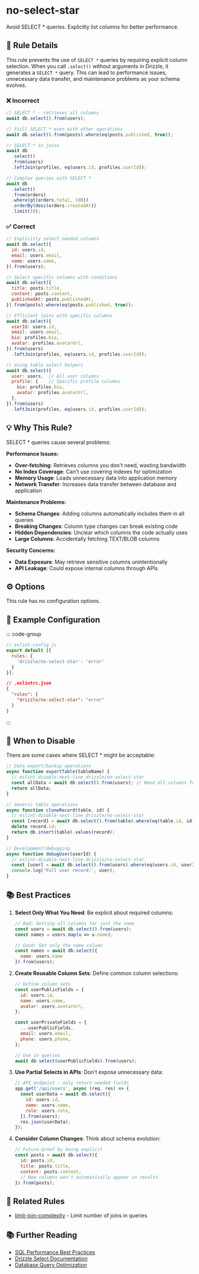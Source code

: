# no-select-star

Avoid SELECT * queries. Explicitly list columns for better performance.

## 📖 Rule Details

This rule prevents the use of `SELECT *` queries by requiring explicit column selection. When you call `.select()` without arguments in Drizzle, it generates a `SELECT *` query. This can lead to performance issues, unnecessary data transfer, and maintenance problems as your schema evolves.

### ❌ Incorrect

```js
// SELECT * - retrieves all columns
await db.select().from(users);

// Still SELECT * even with other operations
await db.select().from(posts).where(eq(posts.published, true));

// SELECT * in joins
await db
  .select()
  .from(users)
  .leftJoin(profiles, eq(users.id, profiles.userId));

// Complex queries with SELECT *
await db
  .select()
  .from(orders)
  .where(gt(orders.total, 100))
  .orderBy(desc(orders.createdAt))
  .limit(10);
```

### ✅ Correct

```js
// Explicitly select needed columns
await db.select({
  id: users.id,
  email: users.email,
  name: users.name,
}).from(users);

// Select specific columns with conditions
await db.select({
  title: posts.title,
  content: posts.content,
  publishedAt: posts.publishedAt,
}).from(posts).where(eq(posts.published, true));

// Efficient joins with specific columns
await db.select({
  userId: users.id,
  email: users.email,
  bio: profiles.bio,
  avatar: profiles.avatarUrl,
}).from(users)
  .leftJoin(profiles, eq(users.id, profiles.userId));

// Using table select helpers
await db.select({
  user: users,  // All user columns
  profile: {    // Specific profile columns
    bio: profiles.bio,
    avatar: profiles.avatarUrl,
  },
}).from(users)
  .leftJoin(profiles, eq(users.id, profiles.userId));
```

## 💡 Why This Rule?

SELECT * queries cause several problems:

**Performance Issues:**
- **Over-fetching**: Retrieves columns you don't need, wasting bandwidth
- **No Index Coverage**: Can't use covering indexes for optimization
- **Memory Usage**: Loads unnecessary data into application memory
- **Network Transfer**: Increases data transfer between database and application

**Maintenance Problems:**
- **Schema Changes**: Adding columns automatically includes them in all queries
- **Breaking Changes**: Column type changes can break existing code
- **Hidden Dependencies**: Unclear which columns the code actually uses
- **Large Columns**: Accidentally fetching TEXT/BLOB columns

**Security Concerns:**
- **Data Exposure**: May retrieve sensitive columns unintentionally
- **API Leakage**: Could expose internal columns through APIs

## ⚙️ Options

This rule has no configuration options.

## 🔧 Example Configuration

::: code-group

```js [Flat Config]
// eslint.config.js
export default [{
  rules: {
    'drizzle/no-select-star': 'error'
  }
}];
```

```json [Legacy Config]
// .eslintrc.json
{
  "rules": {
    "drizzle/no-select-star": "error"
  }
}
```

:::

## 🚫 When to Disable

There are some cases where SELECT * might be acceptable:

```js
// Data export/backup operations
async function exportTable(tableName) {
  // eslint-disable-next-line drizzle/no-select-star
  const allData = await db.select().from(users); // Need all columns for export
  return allData;
}

// Generic table operations
async function cloneRecord(table, id) {
  // eslint-disable-next-line drizzle/no-select-star
  const [record] = await db.select().from(table).where(eq(table.id, id));
  delete record.id;
  return db.insert(table).values(record);
}

// Development/debugging
async function debugUser(userId) {
  // eslint-disable-next-line drizzle/no-select-star
  const [user] = await db.select().from(users).where(eq(users.id, userId));
  console.log('Full user record:', user);
}
```

## 📚 Best Practices

1. **Select Only What You Need**: Be explicit about required columns:
   ```js
   // Bad: Getting all columns for just the name
   const users = await db.select().from(users);
   const names = users.map(u => u.name);
   
   // Good: Get only the name column
   const names = await db.select({
     name: users.name
   }).from(users);
   ```

2. **Create Reusable Column Sets**: Define common column selections:
   ```js
   // Define column sets
   const userPublicFields = {
     id: users.id,
     name: users.name,
     avatar: users.avatarUrl,
   };
   
   const userPrivateFields = {
     ...userPublicFields,
     email: users.email,
     phone: users.phone,
   };
   
   // Use in queries
   await db.select(userPublicFields).from(users);
   ```

3. **Use Partial Selects in APIs**: Don't expose unnecessary data:
   ```js
   // API endpoint - only return needed fields
   app.get('/api/users', async (req, res) => {
     const userData = await db.select({
       id: users.id,
       name: users.name,
       role: users.role,
     }).from(users);
     res.json(userData);
   });
   ```

4. **Consider Column Changes**: Think about schema evolution:
   ```js
   // Future-proof by being explicit
   const posts = await db.select({
     id: posts.id,
     title: posts.title,
     content: posts.content,
     // New columns won't automatically appear in results
   }).from(posts);
   ```

## 🔗 Related Rules

- [limit-join-complexity](/rules/limit-join-complexity) - Limit number of joins in queries

## 📚 Further Reading

- [SQL Performance Best Practices](https://use-the-index-luke.com/sql/partial-results/fetch-first-rows-only)
- [Drizzle Select Documentation](https://orm.drizzle.team/docs/select)
- [Database Query Optimization](https://www.postgresql.org/docs/current/performance-tips.html)